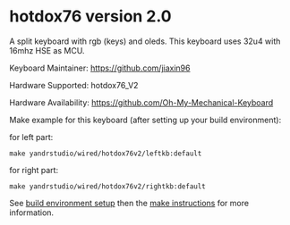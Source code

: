 hotdox76 version 2.0
===

A split keyboard with rgb (keys) and oleds.
This keyboard uses 32u4 with 16mhz HSE as MCU.

Keyboard Maintainer: https://github.com/jiaxin96

Hardware Supported: hotdox76_V2

Hardware Availability: https://github.com/Oh-My-Mechanical-Keyboard 

Make example for this keyboard (after setting up your build environment):

for left part:

    make yandrstudio/wired/hotdox76v2/leftkb:default
    
for right part:

    make yandrstudio/wired/hotdox76v2/rightkb:default


See [build environment setup](https://docs.qmk.fm/#/getting_started_build_tools) then the [make instructions](https://docs.qmk.fm/#/getting_started_make_guide) for more information.
